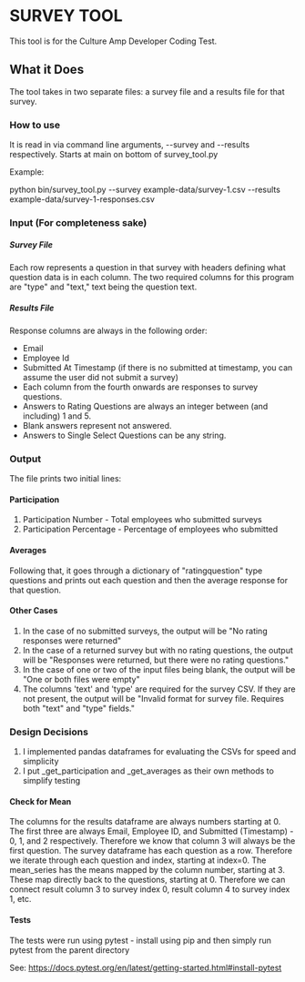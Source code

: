 # SURVEY TOOL
This tool is for the Culture Amp Developer Coding Test.
## What it Does
The tool takes in two separate files: a survey file and a results file for that survey.

### How to use
It is read in via command line arguments, --survey and --results respectively. 
Starts at main on bottom of survey_tool.py

Example:

python bin/survey_tool.py --survey example-data/survey-1.csv --results example-data/survey-1-responses.csv

### Input (For completeness sake)
##### Survey File
Each row represents a question in that survey with headers defining what question data is in each column. The two
required columns for this program are "type" and "text," text being the question text.

##### Results File
Response columns are always in the following order:
* Email
* Employee Id
* Submitted At Timestamp (if there is no submitted at timestamp, you can assume the user did not submit a survey) 
* Each column from the fourth onwards are responses to survey questions.
* Answers to Rating Questions are always an integer between (and including) 1 and 5. 
* Blank answers represent not answered. 
* Answers to Single Select Questions can be any string.

### Output
The file prints two initial lines:
#### Participation
1) Participation Number - Total employees who submitted surveys
2) Participation Percentage - Percentage of employees who submitted

#### Averages
Following that, it goes through a dictionary of "ratingquestion" type questions and prints out
each question and then the average response for that question.

#### Other Cases
1)  In the case of no submitted surveys, the output will be "No rating responses were returned"
2)  In the case of a returned survey but with no rating questions, the output will be "Responses were returned, 
but there were no rating questions."
3)  In the case of one or two of the input files being blank, the output will be "One or both files were empty"
4)  The columns 'text' and 'type' are required for the survey CSV. If they are not present, the output will be
 "Invalid format for survey file. Requires both "text" and "type" fields."
 
### Design Decisions
1) I implemented pandas dataframes for evaluating the CSVs for speed and simplicity
2) I put _get_participation and _get_averages as their own methods to simplify testing

#### Check for Mean
The columns for the results dataframe are always numbers starting at 0. The first three are always
Email, Employee ID, and Submitted (Timestamp) - 0, 1, and 2 respectively. Therefore we know that column 3 will always be the first 
question. The survey dataframe has each question as a row. Therefore we iterate through each question and index,
starting at index=0. The mean_series has the means mapped by the column number, starting at 3. These map
directly back to the questions, starting at 0. Therefore we can connect result column 3 to survey index 0, 
result column 4 to survey index 1, etc.

#### Tests
The tests were run using pytest - install using pip and then simply run pytest from the parent directory

See: https://docs.pytest.org/en/latest/getting-started.html#install-pytest